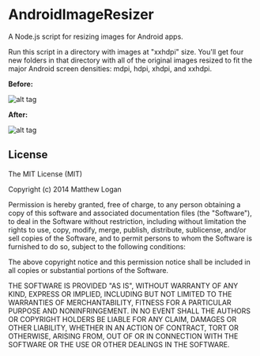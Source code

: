 AndroidImageResizer
===================

A Node.js script for resizing images for Android apps.

Run this script in a directory with images at "xxhdpi" size.  You'll get four new folders in that directory with all
of the original images resized to fit the major Android screen densities: mdpi, hdpi, xhdpi, and xxhdpi.

**Before:**

![alt tag](https://raw.github.com/mattlogan/AndroidImageResizer/master/github-assets/demo-before.png)

**After:**

![alt tag](https://raw.github.com/mattlogan/AndroidImageResizer/master/github-assets/demo-after.png)

## License

The MIT License (MIT)

Copyright (c) 2014 Matthew Logan

Permission is hereby granted, free of charge, to any person obtaining a copy
of this software and associated documentation files (the "Software"), to deal
in the Software without restriction, including without limitation the rights
to use, copy, modify, merge, publish, distribute, sublicense, and/or sell
copies of the Software, and to permit persons to whom the Software is
furnished to do so, subject to the following conditions:

The above copyright notice and this permission notice shall be included in all
copies or substantial portions of the Software.

THE SOFTWARE IS PROVIDED "AS IS", WITHOUT WARRANTY OF ANY KIND, EXPRESS OR
IMPLIED, INCLUDING BUT NOT LIMITED TO THE WARRANTIES OF MERCHANTABILITY,
FITNESS FOR A PARTICULAR PURPOSE AND NONINFRINGEMENT. IN NO EVENT SHALL THE
AUTHORS OR COPYRIGHT HOLDERS BE LIABLE FOR ANY CLAIM, DAMAGES OR OTHER
LIABILITY, WHETHER IN AN ACTION OF CONTRACT, TORT OR OTHERWISE, ARISING FROM,
OUT OF OR IN CONNECTION WITH THE SOFTWARE OR THE USE OR OTHER DEALINGS IN THE
SOFTWARE.

